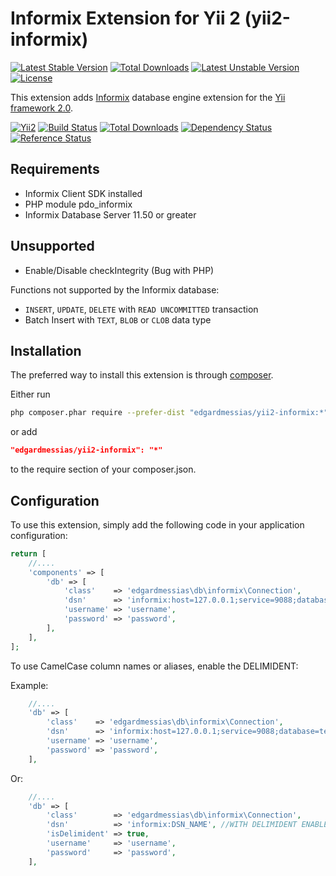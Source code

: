 Informix Extension for Yii 2 (yii2-informix)
============================================
[![Latest Stable Version](https://poser.pugx.org/edgardmessias/yii2-informix/v/stable)](https://packagist.org/packages/edgardmessias/yii2-informix)
[![Total Downloads](https://poser.pugx.org/edgardmessias/yii2-informix/downloads)](https://packagist.org/packages/edgardmessias/yii2-informix)
[![Latest Unstable Version](https://poser.pugx.org/edgardmessias/yii2-informix/v/unstable)](https://packagist.org/packages/edgardmessias/yii2-informix)
[![License](https://poser.pugx.org/edgardmessias/yii2-informix/license)](https://packagist.org/packages/edgardmessias/yii2-informix)

This extension adds [Informix](https://www-01.ibm.com/software/data/informix/) database engine extension for the [Yii framework 2.0](http://www.yiiframework.com).

[![Yii2](https://img.shields.io/badge/Powered_by-Yii_Framework-green.svg?style=flat)](http://www.yiiframework.com/)
[![Build Status](https://travis-ci.org/edgardmessias/yii2-informix.svg?branch=master)](https://travis-ci.org/edgardmessias/yii2-informix)
[![Total Downloads](https://img.shields.io/packagist/dt/edgardmessias/yii2-informix.svg)](https://packagist.org/packages/edgardmessias/yii2-informix)
[![Dependency Status](https://www.versioneye.com/php/edgardmessias:yii2-informix/dev-master/badge.png)](https://www.versioneye.com/php/edgardmessias:yii2-informix/dev-master)
[![Reference Status](https://www.versioneye.com/php/edgardmessias:yii2-informix/reference_badge.svg)](https://www.versioneye.com/php/edgardmessias:yii2-informix/references)

Requirements
------------
 * Informix Client SDK installed
 * PHP module pdo_informix
 * Informix Database Server 11.50 or greater

Unsupported
-----------
 * Enable/Disable checkIntegrity (Bug with PHP)

Functions not supported by the Informix database:

 * `INSERT`, `UPDATE`, `DELETE` with `READ UNCOMMITTED` transaction
 * Batch Insert with `TEXT`, `BLOB` or `CLOB` data type

Installation
------------

The preferred way to install this extension is through [composer](http://getcomposer.org/download/).

Either run

```bash
php composer.phar require --prefer-dist "edgardmessias/yii2-informix:*"
```

or add

```json
"edgardmessias/yii2-informix": "*"
```

to the require section of your composer.json.


Configuration
-------------

To use this extension, simply add the following code in your application configuration:

```php
return [
    //....
    'components' => [
        'db' => [
            'class'    => 'edgardmessias\db\informix\Connection',
            'dsn'      => 'informix:host=127.0.0.1;service=9088;database=test;server=dev;protocol=onsoctcp;CLIENT_LOCALE=en_US.utf8;DB_LOCALE=en_US.utf8;EnableScrollableCursors=1',
            'username' => 'username',
            'password' => 'password',
        ],
    ],
];
```

To use CamelCase column names or aliases, enable the DELIMIDENT:

Example:

```php
    //....
    'db' => [
        'class'    => 'edgardmessias\db\informix\Connection',
        'dsn'      => 'informix:host=127.0.0.1;service=9088;database=test;server=dev;protocol=onsoctcp;CLIENT_LOCALE=en_US.utf8;DB_LOCALE=en_US.utf8;EnableScrollableCursors=1;DELIMIDENT=y',
        'username' => 'username',
        'password' => 'password',
    ],
```

Or:

```php
    //....
    'db' => [
        'class'        => 'edgardmessias\db\informix\Connection',
        'dsn'          => 'informix:DSN_NAME', //WITH DELIMIDENT ENABLED
        'isDelimident' => true,
        'username'     => 'username',
        'password'     => 'password',
    ],
```
